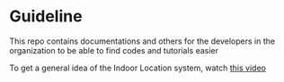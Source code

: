 # Guideline
This repo contains documentations and others for the developers in the organization to be able to find codes and tutorials easier

To get a general idea of the Indoor Location system, watch [this video](https://www.youtube.com/watch?v=fdiR_iUIMqs&t=4s)
